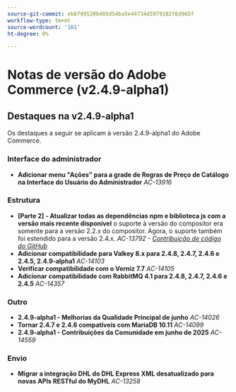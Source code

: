 ```yaml
---
source-git-commit: eb6f99520b485d54ba5e44734d5979282f6d965f
workflow-type: tm+mt
source-wordcount: '161'
ht-degree: 0%

---
```

# Notas de versão do Adobe Commerce (v2.4.9-alpha1)

## Destaques na v2.4.9-alpha1

Os destaques a seguir se aplicam à versão 2.4.9-alpha1 do Adobe Commerce.

### Interface do administrador

* __Adicionar menu &quot;Ações&quot; para a grade de Regras de Preço de Catálogo na Interface do Usuário do Administrador__
  _AC-13916_

### Estrutura

* __[Parte 2] - Atualizar todas as dependências npm e biblioteca js com a versão mais recente disponível__
o suporte à versão do compositor era somente para a versão 2.2.x do compositor. Agora, o suporte também foi estendido para a versão 2.4.x.
  _AC-13792 - [Contribuição de código do GitHub](https://github.com/magento/magento2/commit/19844aa0)_
* __Adicionar compatibilidade para Valkey 8.x para 2.4.8, 2.4.7, 2.4.6 e 2.4.5, 2.4.9-alpha1__
  _AC-14103_
* __Verificar compatibilidade com o Verniz 7.7__
  _AC-14105_
* __Adicionar compatibilidade com RabbitMQ 4.1 para 2.4.8, 2.4.7, 2.4.6 e 2.4.5__
  _AC-14357_

### Outro

* __2.4.9-alpha1 - Melhorias da Qualidade Principal de junho__
  _AC-14026_
* __Tornar 2.4.7 e 2.4.6 compatíveis com MariaDB 10.11__
  _AC-14099_
* __2.4.9-alpha1 - Contribuições da Comunidade em junho de 2025__
  _AC-14559_

### Envio

* __Migrar a integração DHL do DHL Express XML desatualizado para novas APIs RESTful do MyDHL__
  _AC-13258_
